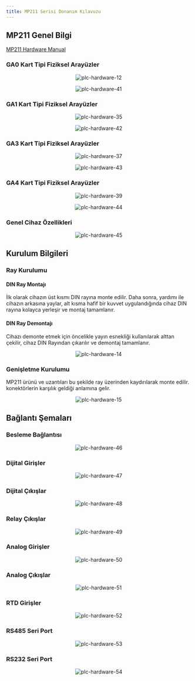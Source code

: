 ```yaml
---
title: MP211 Serisi Donanım Kılavuzu
---
```


## MP211 Genel Bilgi

[MP211 Hardware Manual](https://www.mikrodev.com/wp-content/uploads/2023/05/MIKRODEV_HM_MP211.pdf)

### GA0 Kart Tipi Fiziksel Arayüzler

<center>

![plc-hardware-12](/img/plc-hardware-12.png)

</center>

<center>

![plc-hardware-41](/img/plc-hardware-41.png)

</center>

### GA1 Kart Tipi Fiziksel Arayüzler

<center>

![plc-hardware-35](/img/plc-hardware-35.png)

</center>

<center>

![plc-hardware-42](/img/plc-hardware-42.png)

</center>

### GA3 Kart Tipi Fiziksel Arayüzler

<center>

![plc-hardware-37](/img/plc-hardware-37.png)

</center>

<center>

![plc-hardware-43](/img/plc-hardware-43.png)

</center>

### GA4 Kart Tipi Fiziksel Arayüzler

<center>

![plc-hardware-39](/img/plc-hardware-39.png)

</center>

<center>

![plc-hardware-44](/img/plc-hardware-44.png)

</center>

### Genel Cihaz Özellikleri

<center>

![plc-hardware-45](/img/plc-hardware-45.png)

</center>

## Kurulum Bilgileri

### Ray Kurulumu

#### DIN Ray Montajı
İlk olarak cihazın üst kısmı DIN rayına monte edilir. Daha sonra, yardımı ile
cihazın arkasına yaylar, alt kısma hafif bir kuvvet uygulandığında cihaz
DIN rayına kolayca yerleşir ve montaj tamamlanır.

#### DIN Ray Demontajı
Cihazı demonte etmek için öncelikle yayın esnekliği kullanılarak alttan çekilir,
cihaz DIN Rayından çıkarılır ve demontaj tamamlanır.

<center>

![plc-hardware-14](/img/plc-hardware-14.png)

</center>

### Genişletme Kurulumu

MP211 ürünü ve uzantıları bu şekilde ray üzerinden kaydırılarak monte edilir.
konektörlerin karşılık geldiği anlamına gelir.

<center>

![plc-hardware-15](/img/plc-hardware-15.png)

</center>

## Bağlantı Şemaları

### Besleme Bağlantısı

<center>

![plc-hardware-46](/img/plc-hardware-46.png)

</center>

### Dijital Girişler

<center>

![plc-hardware-47](/img/plc-hardware-47.png)

</center>

### Dijital Çıkışlar

<center>

![plc-hardware-48](/img/plc-hardware-48.png)

</center>

### Relay Çıkışlar

<center>

![plc-hardware-49](/img/plc-hardware-49.png)

</center>

### Analog Girişler

<center>

![plc-hardware-50](/img/plc-hardware-50.png)

</center>

### Analog Çıkışlar

<center>

![plc-hardware-51](/img/plc-hardware-51.png)

</center>

### RTD Girişler

<center>

![plc-hardware-52](/img/plc-hardware-52.png)

</center>

### RS485 Seri Port

<center>

![plc-hardware-53](/img/plc-hardware-53.png)

</center>

### RS232 Seri Port

<center>

![plc-hardware-54](/img/plc-hardware-54.png)

</center>
